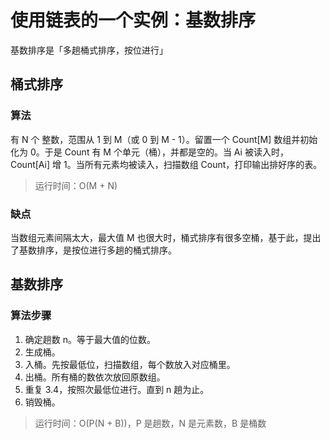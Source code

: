 ﻿# 使用链表的一个实例：基数排序

基数排序是「多趟桶式排序，按位进行」

## 桶式排序

### 算法

有 N 个 整数，范围从 1 到 M（或 0 到 M - 1）。留置一个 Count[M] 数组并初始化为 0。于是 Count 有 M 个单元（桶），并都是空的。当 Ai 被读入时，Count[Ai] 增 1。当所有元素均被读入，扫描数组 Count，打印输出排好序的表。

> 运行时间：O(M + N)

### 缺点
当数组元素间隔太大，最大值 M 也很大时，桶式排序有很多空桶，基于此，提出了基数排序，是按位进行多趟的桶式排序。

## 基数排序

### 算法步骤

1. 确定趟数 n。等于最大值的位数。
2. 生成桶。
3. 入桶。先按最低位，扫描数组，每个数放入对应桶里。
4. 出桶。所有桶的数依次放回原数组。
5. 重复 3.4，按照次最低位进行。直到 n 趟为止。
6. 销毁桶。

> 运行时间：O(P(N + B))，P 是趟数，N 是元素数，B 是桶数